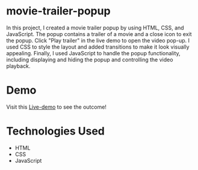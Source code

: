 
# movie-trailer-popup
In this project, I created a movie trailer popup by using HTML, CSS, and JavaScript. The popup contains a trailer of a movie and a close icon to exit the popup. Click "Play trailer" in the live demo to open the video pop-up. I used CSS to style the layout and added transitions to make it look visually appealing. Finally, I used JavaScript to handle the popup functionality, including displaying and hiding the popup and controlling the video playback. 

# Demo
Visit this [Live-demo](https://trailer-popup.netlify.app/) to see the outcome!

# Technologies Used
- HTML
- CSS
- JavaScript
